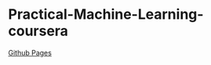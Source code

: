 # Practical-Machine-Learning-coursera

[Github Pages](https://meuyeah.github.io/Practical-Machine-Learning-coursera/Project.html)
